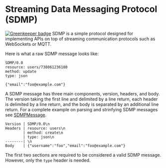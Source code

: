 # Streaming Data Messaging Protocol (SDMP)

[![Greenkeeper badge](https://badges.greenkeeper.io/imaustink/sdmp.svg)](https://greenkeeper.io/)
SDMP is a simple protocol designed for implementing APIs on top of streaming communication protocols such as WebSockets or MQTT.

Here is what a raw SDMP message looks like:

```
SDMP/0.0
resource: users/738061236180
method: update
type: json

{"email":"foo@example.com"}
```

A SDMP message has three main components, version, headers, and body. The version taking the first line and delimited by a line return, each header is delimited by a line return, and the body is separated by an additional line return. For a complete example on parsing and strinfying SDMP messages see [SDMPMessage](./src/sdmp-message.js).

```
Version | SDMP/0.0\n
Headers | resource: users\n
        | method: create\n
        | type: json\n
--------| \n
Body    | {"username":"foo","email":"foo@example.com"}
```

The first two sections are required to be considered a valid SDMP message. However, only the ```type``` header is needed.